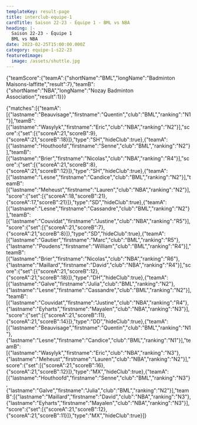 ```yaml
---
templateKey: result-page
title: interclub-equipe-1
cardTitle: Saison 22-23 - Équipe 1 - BML vs NBA 
heading: |-
  Saison 22-23 - Équipe 1
  BML vs NBA
date: 2023-02-25T15:00:00.000Z
category: equipe-1-s22-23
featuredimage:
  image: /assets/shuttle.jpg
---
```


<teamscoreboard>{"teamScore":{"teamA":{"shortName":"BML","longName":"Badminton Maisons-laffitte","result":7},"teamB":{"shortName":"NBA","longName":"Nozay Badminton Association","result":1}}}</teamscoreboard>

<scoreboard>{"matches":[{"teamA":[{"lastname":"Beauvisage","firstname":"Quentin","club":"BML","ranking":"N1"}],"teamB":[{"lastname":"Wasylyk","firstname":"Eric","club":"NBA","ranking":"N2"}],"score":{"set":[{"scoreA":21,"scoreB":9},{"scoreA":21,"scoreB":18}]},"type":"SH","hideClub":true},{"teamA":[{"lastname":"Houthoofd","firstname":"Senne","club":"BML","ranking":"N2"}],"teamB":[{"lastname":"Brier","firstname":"Nicolas","club":"NBA","ranking":"R4"}],"score":{"set":[{"scoreA":21,"scoreB":8},{"scoreA":21,"scoreB":12}]},"type":"SH","hideClub":true},{"teamA":[{"lastname":"Lesne","firstname":"Candice","club":"BML","ranking":"N2"}],"teamB":[{"lastname":"Meheust","firstname":"Lauren","club":"NBA","ranking":"N2"}],"score":{"set":[{"scoreA":18,"scoreB":21},{"scoreA":17,"scoreB":21}]},"type":"SD","hideClub":true},{"teamA":[{"lastname":"Lesne","firstname":"Cassandre","club":"BML","ranking":"N2"}],"teamB":[{"lastname":"Couvidat","firstname":"Justine","club":"NBA","ranking":"R5"}],"score":{"set":[{"scoreA":21,"scoreB":7},{"scoreA":21,"scoreB":8}]},"type":"SD","hideClub":true},{"teamA":[{"lastname":"Gautier","firstname":"Marc","club":"BML","ranking":"R5"},{"lastname":"Poudens","firstname":"William","club":"BML","ranking":"R4"}],"teamB":[{"lastname":"Brier","firstname":"Nicolas","club":"NBA","ranking":"R6"},{"lastname":"Maillard","firstname":"David","club":"NBA","ranking":"R4"}],"score":{"set":[{"scoreA":21,"scoreB":12},{"scoreA":21,"scoreB":18}]},"type":"DH","hideClub":true},{"teamA":[{"lastname":"Galve","firstname":"Julia","club":"BML","ranking":"N2"},{"lastname":"Lesne","firstname":"Cassandre","club":"BML","ranking":"N2"}],"teamB":[{"lastname":"Couvidat","firstname":"Justine","club":"NBA","ranking":"R4"},{"lastname":"Eyharts","firstname":"Mayalen","club":"NBA","ranking":"N3"}],"score":{"set":[{"scoreA":21,"scoreB":11},{"scoreA":21,"scoreB":14}]},"type":"DD","hideClub":true},{"teamA":[{"lastname":"Beauvisage","firstname":"Quentin","club":"BML","ranking":"N1"},{"lastname":"Lesne","firstname":"Candice","club":"BML","ranking":"N1"}],"teamB":[{"lastname":"Wasylyk","firstname":"Eric","club":"NBA","ranking":"N3"},{"lastname":"Meheust","firstname":"Lauren","club":"NBA","ranking":"N2"}],"score":{"set":[{"scoreA":21,"scoreB":16},{"scoreA":21,"scoreB":12}]},"type":"MX","hideClub":true},{"teamA":[{"lastname":"Houthoofd","firstname":"Senne","club":"BML","ranking":"N3"},{"lastname":"Galve","firstname":"Julia","club":"BML","ranking":"N2"}],"teamB":[{"lastname":"Maillard","firstname":"David","club":"NBA","ranking":"N3"},{"lastname":"Eyharts","firstname":"Mayalen","club":"NBA","ranking":"N3"}],"score":{"set":[{"scoreA":21,"scoreB":12},{"scoreA":21,"scoreB":11}]},"type":"MX","hideClub":true}]}</scoreboard>